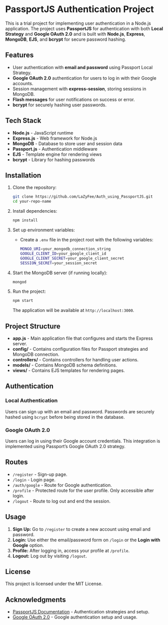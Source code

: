 # PassportJS Authentication Project

This is a trial project for implementing user authentication in a Node.js application. The project uses **PassportJS** for authentication with both **Local Strategy** and **Google OAuth 2.0** and is built with **Node.js**, **Express**, **MongoDB**, **EJS**, and **bcrypt** for secure password hashing.

## Features

- User authentication with **email and password** using Passport Local Strategy.
- **Google OAuth 2.0** authentication for users to log in with their Google accounts.
- Session management with **express-session**, storing sessions in MongoDB.
- **Flash messages** for user notifications on success or error.
- **bcrypt** for securely hashing user passwords.

## Tech Stack

- **Node.js** - JavaScript runtime
- **Express.js** - Web framework for Node.js
- **MongoDB** - Database to store user and session data
- **Passport.js** - Authentication middleware
- **EJS** - Template engine for rendering views
- **bcrypt** - Library for hashing passwords

## Installation

1. Clone the repository:

    ```bash
    git clone https://github.com/LaZyFee/Auth_using_PassportJS.git
    cd your-repo-name
    ```

2. Install dependencies:

    ```bash
    npm install
    ```

3. Set up environment variables:

    - Create a `.env` file in the project root with the following variables:

      ```bash
      MONGO_URI=your_mongodb_connection_string
      GOOGLE_CLIENT_ID=your_google_client_id
      GOOGLE_CLIENT_SECRET=your_google_client_secret
      SESSION_SECRET=your_session_secret
      ```

4. Start the MongoDB server (if running locally):

    ```bash
    mongod
    ```

5. Run the project:

    ```bash
    npm start
    ```

   The application will be available at `http://localhost:3000`.

## Project Structure

- **app.js** - Main application file that configures and starts the Express server.
- **config/** - Contains configuration files for Passport strategies and MongoDB connection.
- **controllers/** - Contains controllers for handling user actions.
- **models/** - Contains MongoDB schema definitions.
- **views/** - Contains EJS templates for rendering pages.

## Authentication

### Local Authentication

Users can sign up with an email and password. Passwords are securely hashed using `bcrypt` before being stored in the database.

### Google OAuth 2.0

Users can log in using their Google account credentials. This integration is implemented using Passport’s Google OAuth 2.0 strategy.

## Routes

- `/register` - Sign-up page.
- `/login` - Login page.
- `/auth/google` - Route for Google authentication.
- `/profile` - Protected route for the user profile. Only accessible after login.
- `/logout` - Route to log out and end the session.

## Usage

1. **Sign Up:** Go to `/register` to create a new account using email and password.
2. **Login:** Use either the email/password form on `/login` or the **Login with Google** option.
3. **Profile:** After logging in, access your profile at `/profile`.
4. **Logout:** Log out by visiting `/logout`.

## License

This project is licensed under the MIT License.

## Acknowledgments

- [PassportJS Documentation](http://www.passportjs.org/docs/) - Authentication strategies and setup.
- [Google OAuth 2.0](https://developers.google.com/identity/protocols/oauth2) - Google authentication setup and usage.
